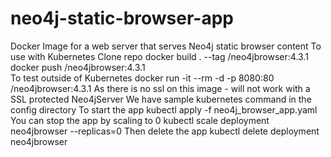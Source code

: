 # neo4j-static-browser-app
Docker Image for a web server that serves Neo4j static browser content
To use with Kubernetes
Clone repo
docker build . --tag <repositoryName>/neo4jbrowser:4.3.1   
docker push <repositoryName>/neo4jbrowser:4.3.1   
To test outside of Kubernetes
docker run -it --rm -d -p 8080:80  <repositoryName>/neo4jbrowser:4.3.1
As there is no ssl on this image - will not work with a SSL protected Neo4jServer
We have sample kubernetes command in the config directory
  To start the app
  kubectl apply -f neo4j_browser_app.yaml
  You can stop the app by scaling to 0
  kubectl scale deployment neo4jbrowser --replicas=0
  Then delete the app
  kubectl delete deployment neo4jbrowser
